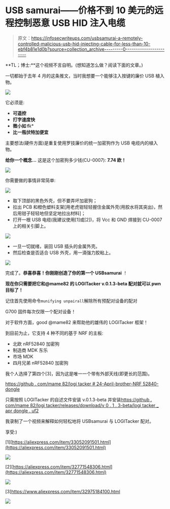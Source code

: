 # USB samurai——价格不到 10 美元的远程控制恶意 USB HID 注入电缆

> 原文：<https://infosecwriteups.com/usbsamurai-a-remotely-controlled-malicious-usb-hid-injecting-cable-for-less-than-10-ebf4b81e1d0b?source=collection_archive---------0----------------------->

**TL；博士:**这个视频不言自明。(想知道怎么做？阅读下面的文章。)

一切都始于去年 4 月的这条推文，当时我想要一个能够注入按键的廉价 USB 植入物。

![](img/ec5c0ba7a9d34cf554646088b24188f7.png)

它必须是:

*   **可遥控**
*   **打字速度快**
*   **微小如 f***k**
*   **比一瓶伏特加便宜**

主要想法(硬件方面)是重复使用罗技廉价的统一加密狗作为 USB 电缆内的植入物。

**给你一个概念…** 这是这个加密狗多少钱(CU-0007): **7.74 欧！**

![](img/be1d87c61ef83b9e2554ca571dc18451.png)

你需要做的事情非常简单:

![](img/289c7f076be40a69f816e58cfbf214a4.png)

*   取下顶部的黑色外壳，但不要弄坏加密狗；
*   拉出 PCB 和橙色塑料支架[用老虎钳轻轻握住金属外壳(用胶水将其突出)，然后用钳子轻轻地但坚定地拉出材料]；
*   打开一根 USB 电缆(我建议使用[1]或[2])，将 Vcc 和 GND 焊接到 CU-0007 上的相关引脚上。

![](img/15e4ecfb122cc9e5424921de8a3475fe.png)

*   一旦一切就绪，装回 USB 插头的金属外壳。
*   然后检查是否适合 USB 外壳，用一滴强力胶粘上。

![](img/65e9c5da189997a20ba942550092e301.png)

完成了。**恭喜恭喜！**你刚刚创造了你的**第一个 USBsamurai** ！

**现在你只需要把它和@mame82 的 LOGITacker v.0.1.3-beta 配对就可以 pwn 目标了！**

记住首先使用命令`munifying unpairall`解除所有预配对设备的配对

G700 固件每次仅限一个配对设备！

对于软件方面，good @mame82 来帮助他的雄伟的 LOGITacker 框架！

到目前为止，它支持 4 种不同的基于 NRF 的主板:

*   北欧 nRF52840 加密狗
*   制造商 MDK 东乐
*   市场 MDK
*   四月兄弟 nRF52840 加密狗

我个人选择了第四个[3]，因为这是唯一一个带有外部天线(即更长的范围)。

[https://github . com/mame 82/logi tacker # 24-April-brother-NRF 52840-dongle](https://github.com/mame82/LOGITacker#24-april-brother-nrf52840-dongle)

只需按照 LOGITacker 的自述文件安装 v.0.1.3-beta 并安装[https://github . com/mame 82/logi tacker/releases/download/v 0 . 1 . 3-beta/logi tacker _ apr dongle . uf2](https://github.com/mame82/LOGITacker/releases/download/v0.1.3-beta/logitacker_aprdongle.uf2)

我录制了一个视频来解释如何轻松地将 USBsamurai 与 LOGITacker 配对。

享受:)

[1][https://aliexpress.com/item/33052091501.html](https://aliexpress.com/item/33052091501.html)

![](img/934b5c2cdc44f3f55e3bc96c3ff4cccb.png)

[2][https://aliexpress.com/item/32771548306.html](https://aliexpress.com/item/32771548306.html)

![](img/1fb3318d941c21e586aa735e5417bcd5.png)

[3]https://www.aliexpress.com/item/32975184100.html

![](img/ef88321b17b0c8f24f6862cd2cf82661.png)